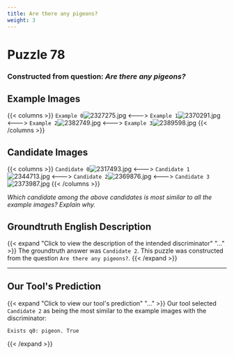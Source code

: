 ```yaml
---
title: Are there any pigeons?
weight: 3
---
```


# Puzzle 78
### Constructed from question: _Are there any pigeons?_


## Example Images
{{< columns >}}
`Example 0`![2327275.jpg](/gqa_images/2327275.jpg)
<--->
`Example 1`![2370291.jpg](/gqa_images/2370291.jpg)
<--->
`Example 2`![2382749.jpg](/gqa_images/2382749.jpg)
<--->
`Example 3`![2389598.jpg](/gqa_images/2389598.jpg)
{{< /columns >}}

## Candidate Images
{{< columns >}}
`Candidate 0`![2317493.jpg](/gqa_images/2317493.jpg)
<--->
`Candidate 1`![2344713.jpg](/gqa_images/2344713.jpg)
<--->
`Candidate 2`![2369876.jpg](/gqa_images/2369876.jpg)
<--->
`Candidate 3`![2373987.jpg](/gqa_images/2373987.jpg)
{{< /columns >}}

*Which candidate among the above candidates is most similar to all the example images? Explain why.*

## Groundtruth English Description

{{< expand "Click to view the description of the intended discriminator" "..." >}}
The groundtruth answer was `Candidate 2`. This puzzle was constructed from the question `Are there any pigeons?`.
{{< /expand >}}

---

## Our Tool's Prediction

{{< expand "Click to view our tool's prediction" "..." >}}
Our tool selected `Candidate 2` as being the most similar to the example images with the discriminator:
```plaintext
Exists q0: pigeon. True
```
{{< /expand >}}
